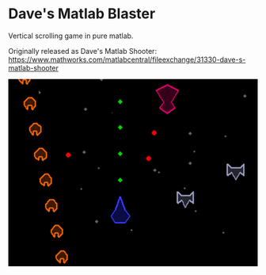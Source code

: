 # Dave's Matlab Blaster

Vertical scrolling game in pure matlab.

Originally released as Dave's Matlab Shooter:
https://www.mathworks.com/matlabcentral/fileexchange/31330-dave-s-matlab-shooter

![sreenshot](https://github.com/davebuckingham/blaster/blob/master/screenshot.png?raw=true)
